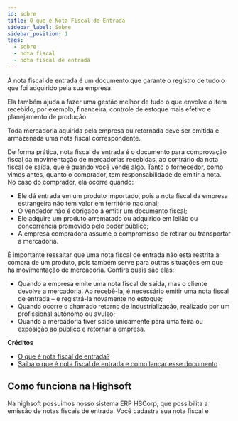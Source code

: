 ```yaml
---
id: sobre
title: O que é Nota Fiscal de Entrada
sidebar_label: Sobre
sidebar_position: 1
tags:
  - sobre
  - nota fiscal
  - nota fiscal de entrada
---
```


A nota fiscal de entrada é um documento que garante o registro de tudo o que foi adquirido pela sua empresa.

Ela também ajuda a fazer uma gestão melhor de tudo o que envolve o item recebido, por exemplo, financeira, controle de estoque mais efetivo e planejamento de produção.

Toda mercadoria aquirida pela empresa ou retornada deve ser emitida e armazenada uma nota fiscal correspondente.

De forma prática, nota fiscal de entrada é o documento para comprovação fiscal da movimentação de mercadorias recebidas, ao contrário da nota fiscal de saída, que é quando você vende algo. Tanto o fornecedor, como vimos antes, quanto o comprador, tem responsabilidade de emitir a nota. No caso do comprador, ela ocorre quando:

- Ele dá entrada em um produto importado, pois a nota fiscal da empresa estrangeira não tem valor em território nacional;
- O vendedor não é obrigado a emitir um documento fiscal;
- Ele adquire um produto arrematado ou adquirido em leilão ou concorrência promovido pelo poder público;
- A empresa compradora assume o compromisso de retirar ou transportar a mercadoria.

É importante ressaltar que uma nota fiscal de entrada não está restrita à compra de um produto, pois também serve para outras situações em que há movimentação de mercadoria. Confira quais são elas:

- Quando a empresa emite uma nota fiscal de saída, mas o cliente devolve a mercadoria. Ao recebê-la, é necessário emitir uma nota fiscal de entrada – e registrá-la novamente no estoque;
- Quando ocorre o chamado retorno de industrialização, realizado por um profissional autônomo ou avulso;
- Quando a mercadoria tiver saído unicamente para uma feira ou exposição ao público e retornar à empresa.

**Créditos**

- [O que é nota fiscal de entrada?](https://www.contabilizei.com.br/contabilidade-online/nota-fiscal-de-entrada/#:~:text=A%20nota%20fiscal%20de%20entrada%20%C3%A9%20um%20documento%20que%20garante,efetivo%2C%20planejamento%20de%20produ%C3%A7%C3%A3o%20etc.)
- [Saiba o que é nota fiscal de entrada e como lançar esse documento](https://blog.contaazul.com/o-que-e-nota-fiscal-de-entrada-e-como-lancar)

## Como funciona na Highsoft

Na highsoft possuimos nosso sistema ERP HSCorp, que possibilita a emissão de notas fiscais de entrada. Você cadastra sua nota fiscal e
